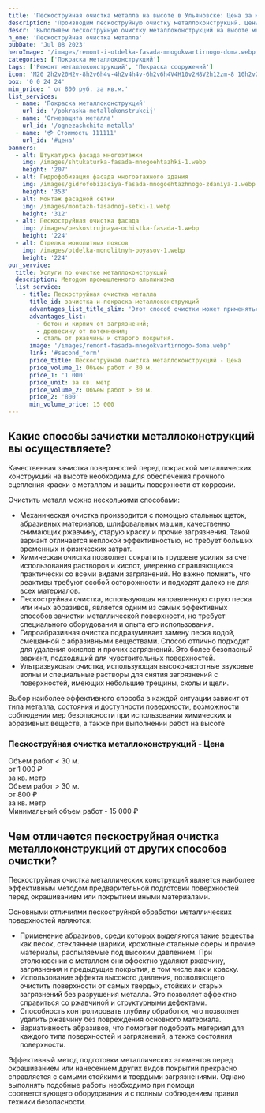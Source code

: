 ```yaml
---
title: 'Пескоструйная очистка металла на высоте в Ульяновске: Цена за м2'
description: 'Производим пескоструйную очистку металлоконструкций. Цены на сайте. Звоните!'
descr: 'Выполняем пескоструйную очистку металлоконструкций на высоте методом промышленного альпинизма под ключ.'
h_one: 'Пескоструйная очистка металла'
pubDate: 'Jul 08 2023'
heroImage: '/images/remont-i-otdelka-fasada-mnogokvartirnogo-doma.webp'
categories: ['Покраска металлоконструкций']
tags: ['Ремонт металлоконструкций', 'Покраска сооружений']
icon: 'M20 2h2v20H2v-8h2v6h4v-4h2v4h4v-6h2v6h4V4H10v2H8V2h12zm-8 10h2v2h-2v-2zm-2-2h2v2h-2v-2zm-2 0V8h2v2H8zm-2 2v-2h2v2H6zm0 0H4v2h2v-2zm10-6h2v2h-2V6zm-2 0h-2v2h2V6zm2 4h2v2h-2v-2z'
box: '0 0 24 24'
min_price: ' от 800 руб. за кв.м.'
list_services:
  - name: 'Покраска металлоконструкций'
    url_id: '/pokraska-metallokonstrukcij'
  - name: 'Огнезащита металла'
    url_id: '/ognezashchita-metalla'
  - name: '💳 Стоимость 111111'
    url_id: '#цена'
banners:
  - alt: Штукатурка фасада многоэтажки
    img: /images/shtukaturka-fasada-mnogoehtazhki-1.webp
    height: '207'
  - alt: Гидрофобизация фасада многоэтажного здания
    img: /images/gidrofobizaciya-fasada-mnogoehtazhnogo-zdaniya-1.webp
    height: '353'
  - alt: Монтаж фасадной сетки
    img: /images/montazh-fasadnoj-setki-1.webp
    height: '312'
  - alt: Пескоструйная очистка фасада
    img: /images/peskostrujnaya-ochistka-fasada-1.webp
    height: '224'
  - alt: Отделка монолитных поясов
    img: /images/otdelka-monolitnyh-poyasov-1.webp
    height: '224'
our_service:
  title: Услуги по очистке металлоконструкций
  description: Методом промышленного альпинизма
  list_service:
    - title: Пескоструйная очистка металла
      title_id: зачистка-и-покраска-металлоконструкций
      advantages_list_title_slim: 'Этот способ очистки может применяться как на месте установки конструкции, так и на территории компании, предоставляющей подобные услуги. При желании заказчика конструкцию после очистки грунтуют и красят. Кроме металлоконструкций отчистим:'
      advantages_list:
        - бетон и кирпич от загрязнений;
        - древесину от потемнения;
        - сталь от ржавчины и старого покрытия.
      image: '/images/remont-fasada-mnogokvartirnogo-doma.webp'
      link: '#second_form'
      price_title: Пескоструйная очистка металлоконструкций - Цена
      price_volume_1: Объем работ < 30 м.
      price_1: '1 000'
      price_unit: за кв. метр
      price_volume_2: Объем работ > 30 м.
      price_2: '800'
      min_volume_price: 15 000
---
```


## Какие способы зачистки металлоконструкций вы осуществляете?

Качественная зачистка поверхностей перед покраской металлических конструкций на высоте необходима для обеспечения прочного сцепления краски с металлом и защиты поверхности от коррозии.

Очистить металл можно несколькими способами:

- Механическая очистка производится с помощью стальных щеток, абразивных материалов, шлифовальных машин, качественно снимающих ржавчину, старую краску и прочие загрязнения. Такой вариант отличается неплохой эффективностью, но требует больших временных и физических затрат.
- Химическая очистка позволяет сократить трудовые усилия за счет использования растворов и кислот, уверенно справляющихся практически со всеми видами загрязнений. Но важно помнить, что реактивы требуют особой осторожности и подходят далеко не для всех материалов.
- Пескоструйная очистка, использующая направленную струю песка или иных абразивов, является одним из самых эффективных способов зачистки металлической поверхности, но требует специального оборудования и опыта его использования.
- Гидроабразивная очистка подразумевает замену песка водой, смешанной с абразивными веществами. Способ отлично подходит для удаления окислов и прочих загрязнений. Это более безопасный вариант, подходящий для чувствительных поверхностей.
- Ультразвуковая очистка, использующая высокочастотные звуковые волны и специальные растворы для снятия загрязнений с поверхностей, имеющих небольшие трещины, сколы и щели.

Выбор наиболее эффективного способа в каждой ситуации зависит от типа металла, состояния и доступности поверхности, возможности соблюдения мер безопасности при использовании химических и абразивных веществ, а также при выполнении работ на высоте

<div id='цена' class="gradientBg mx-auto my-4 max-w-full rounded-xl p-14 text-center shadow-lg"><h3 class="flex justify-center px-4 pt-6 font-bold lg:text-xl"><div class="text-white">Пескоструйная очистка металлоконструкций - Цена</div></h3><div class="flex flex-wrap justify-center gap-4 py-4"><div class="flex max-w-[350px] flex-col gap-2 rounded-xl bg-gray-200 bg-opacity-30 p-6 text-white shadow-md backdrop-blur-lg backdrop-filter"><div class="text-sm font-semibold">Объем работ &lt; 30 м.</div><div class="text-3xl font-semibold tracking-tight">от 1 000 ₽</div><div class="font-normal">за кв. метр</div></div><div class="flex max-w-[500px] flex-col gap-2 rounded-xl bg-gray-200 bg-opacity-30 p-6 text-white shadow-md backdrop-blur-lg backdrop-filter"><div class="text-sm font-semibold">Объем работ &gt; 30 м.</div><div class="text-3xl font-semibold tracking-tight">от 800 ₽</div><div class="font-normal">за кв. метр</div></div></div><div class="flex justify-center pb-6">Минимальный объем работ - 15 000 ₽</div></div>

## Чем отличается пескоструйная очистка металлоконструкций от других способов очистки?

Пескоструйная очистка металлических конструкций является наиболее эффективным методом предварительной подготовки поверхностей перед окрашиванием или покрытием иными материалами.

Основными отличиями пескоструйной обработки металлических поверхностей являются:

- Применение абразивов, среди которых выделяются такие вещества как песок, стеклянные шарики, крохотные стальные сферы и прочие материалы, распыляемые под высоким давлением. При столкновении с металлом они эффектно удаляют ржавчину, загрязнения и предыдущие покрытия, в том числе лак и краску.
- Использование эффекта высокого давления, позволяющего очистить поверхности от самых твердых, стойких и старых загрязнений без разрушения металла. Это позволяет эффектно справиться со ржавчиной и структурными дефектами.
- Способность контролировать глубину обработки, что позволяет удалить ржавчину без повреждения основного материала.
- Вариативность абразивов, что помогает подобрать материал для каждого типа поверхностей и загрязнений, а также состояния поверхности.

Эффективный метод подготовки металлических элементов перед окрашиванием или нанесением других видов покрытий прекрасно справляется с самыми стойкими и твердыми загрязнениями. Однако выполнять подобные работы необходимо при помощи соответствующего оборудования и с полным соблюдением правил техники безопасности.
